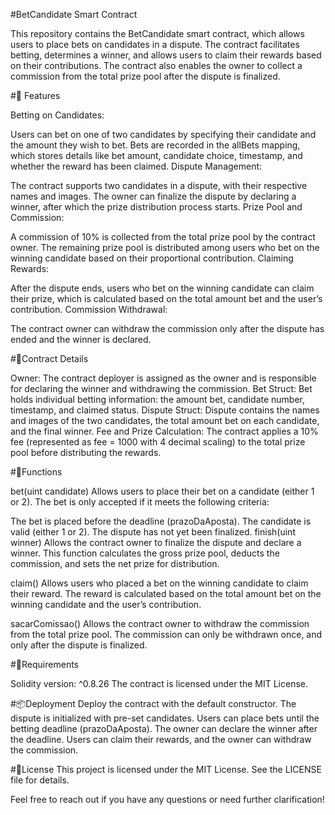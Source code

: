 #BetCandidate Smart Contract

This repository contains the BetCandidate smart contract, which allows users to place bets on candidates in a dispute. The contract facilitates betting, determines a winner, and allows users to claim their rewards based on their contributions. The contract also enables the owner to collect a commission from the total prize pool after the dispute is finalized.

#🔑 Features

Betting on Candidates:

Users can bet on one of two candidates by specifying their candidate and the amount they wish to bet.
Bets are recorded in the allBets mapping, which stores details like bet amount, candidate choice, timestamp, and whether the reward has been claimed.
Dispute Management:

The contract supports two candidates in a dispute, with their respective names and images.
The owner can finalize the dispute by declaring a winner, after which the prize distribution process starts.
Prize Pool and Commission:

A commission of 10% is collected from the total prize pool by the contract owner.
The remaining prize pool is distributed among users who bet on the winning candidate based on their proportional contribution.
Claiming Rewards:

After the dispute ends, users who bet on the winning candidate can claim their prize, which is calculated based on the total amount bet and the user’s contribution.
Commission Withdrawal:

The contract owner can withdraw the commission only after the dispute has ended and the winner is declared.

#📝Contract Details

Owner: The contract deployer is assigned as the owner and is responsible for declaring the winner and withdrawing the commission.
Bet Struct:
Bet holds individual betting information: the amount bet, candidate number, timestamp, and claimed status.
Dispute Struct:
Dispute contains the names and images of the two candidates, the total amount bet on each candidate, and the final winner.
Fee and Prize Calculation:
The contract applies a 10% fee (represented as fee = 1000 with 4 decimal scaling) to the total prize pool before distributing the rewards.

#🚀Functions

bet(uint candidate)
Allows users to place their bet on a candidate (either 1 or 2). The bet is only accepted if it meets the following criteria:

The bet is placed before the deadline (prazoDaAposta).
The candidate is valid (either 1 or 2).
The dispute has not yet been finalized.
finish(uint winner)
Allows the contract owner to finalize the dispute and declare a winner. This function calculates the gross prize pool, deducts the commission, and sets the net prize for distribution.

claim()
Allows users who placed a bet on the winning candidate to claim their reward. The reward is calculated based on the total amount bet on the winning candidate and the user’s contribution.

sacarComissao()
Allows the contract owner to withdraw the commission from the total prize pool. The commission can only be withdrawn once, and only after the dispute is finalized.

#🔧Requirements

Solidity version: ^0.8.26
The contract is licensed under the MIT License.

#📦Deployment
Deploy the contract with the default constructor. The dispute is initialized with pre-set candidates.
Users can place bets until the betting deadline (prazoDaAposta).
The owner can declare the winner after the deadline.
Users can claim their rewards, and the owner can withdraw the commission.

#📜License
This project is licensed under the MIT License. See the LICENSE file for details.

Feel free to reach out if you have any questions or need further clarification!
